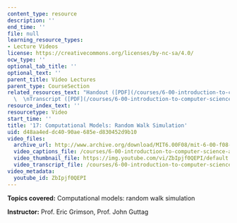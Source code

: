 ```yaml
---
content_type: resource
description: ''
end_time: ''
file: null
learning_resource_types:
- Lecture Videos
license: https://creativecommons.org/licenses/by-nc-sa/4.0/
ocw_type: ''
optional_tab_title: ''
optional_text: ''
parent_title: Video Lectures
parent_type: CourseSection
related_resources_text: "Handout ([PDF](/courses/6-00-introduction-to-computer-science-and-programming-fall-2008/resources/lec17-1))\
  \  \nTranscript ([PDF](/courses/6-00-introduction-to-computer-science-and-programming-fall-2008/resources/6-00f08-l17))"
resource_index_text: ''
resourcetype: Video
start_time: ''
title: '17: Computational Models: Random Walk Simulation'
uid: d48aa4ed-dc40-90ae-685e-d830452d9b10
video_files:
  archive_url: http://www.archive.org/download/MIT6.00F08/mit-6-00-f08-lec17_300k.mp4
  video_captions_file: /courses/6-00-introduction-to-computer-science-and-programming-fall-2008/2034e22638145383b0450a86e19a5ae2_ZbIpjf0QEPI.vtt
  video_thumbnail_file: https://img.youtube.com/vi/ZbIpjf0QEPI/default.jpg
  video_transcript_file: /courses/6-00-introduction-to-computer-science-and-programming-fall-2008/44ff9ffe6e6556f321a4fcd885d0fcd3_ZbIpjf0QEPI.pdf
video_metadata:
  youtube_id: ZbIpjf0QEPI
---
```


**Topics covered:** Computational models: random walk simulation

**Instructor:** Prof. Eric Grimson, Prof. John Guttag

